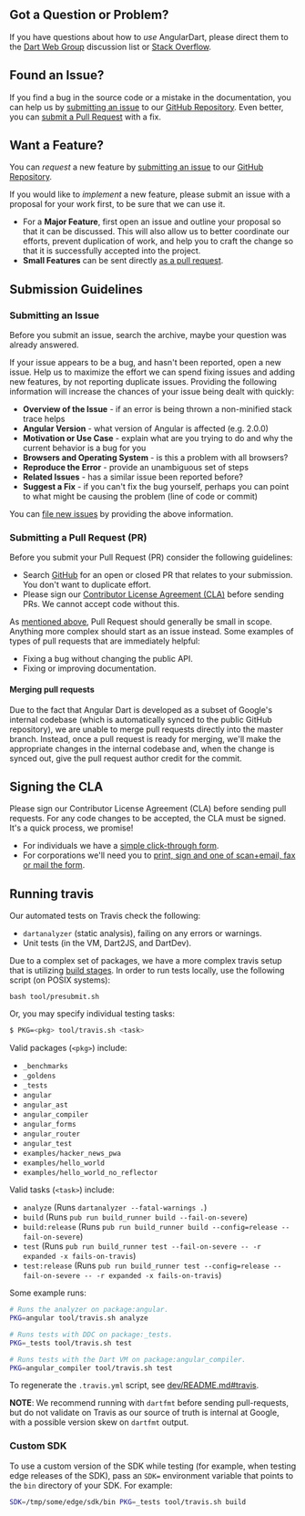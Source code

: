 ## <a name="question"></a> Got a Question or Problem?

If you have questions about how to *use* AngularDart, please direct them to the
[Dart Web Group][web-group] discussion list or [Stack Overflow][stack-overflow].

## <a name="issue"></a> Found an Issue?

If you find a bug in the source code or a mistake in the documentation, you can
help us by [submitting an issue](#submit-issue) to our [GitHub
Repository][github]. Even better, you can [submit a Pull Request](#submit-pr)
with a fix.

## <a name="feature"></a> Want a Feature?

You can *request* a new feature by [submitting an issue](#submit-issue) to our
[GitHub Repository][github].

If you would like to *implement* a new feature, please submit an issue with a
proposal for your work first, to be sure that we can use it.

*   For a **Major Feature**, first open an issue and outline your proposal so
    that it can be discussed. This will also allow us to better coordinate our
    efforts, prevent duplication of work, and help you to craft the change so
    that it is successfully accepted into the project.
*   **Small Features** can be sent directly [as a pull request](#submit-pr).

## <a name="submit"></a> Submission Guidelines

### <a name="submit-issue"></a> Submitting an Issue

Before you submit an issue, search the archive, maybe your question was already
answered.

If your issue appears to be a bug, and hasn't been reported, open a new issue.
Help us to maximize the effort we can spend fixing issues and adding new
features, by not reporting duplicate issues. Providing the following information
will increase the chances of your issue being dealt with quickly:

*   **Overview of the Issue** - if an error is being thrown a non-minified stack
    trace helps
*   **Angular Version** - what version of Angular is affected (e.g. 2.0.0)
*   **Motivation or Use Case** - explain what are you trying to do and why the
    current behavior is a bug for you
*   **Browsers and Operating System** - is this a problem with all browsers?
*   **Reproduce the Error** - provide an unambiguous set of steps
*   **Related Issues** - has a similar issue been reported before?
*   **Suggest a Fix** - if you can't fix the bug yourself, perhaps you can point
    to what might be causing the problem (line of code or commit)

You can [file new issues][github-new-issue] by providing the above information.

### <a name="submit-pr"></a> Submitting a Pull Request (PR)

Before you submit your Pull Request (PR) consider the following guidelines:

*   Search [GitHub][github-pulls] for an open or closed PR that relates to your
    submission. You don't want to duplicate effort.
*   Please sign our [Contributor License Agreement (CLA)](#cla) before sending
    PRs. We cannot accept code without this.

As [mentioned above](#feature), Pull Request should generally be small in scope.
Anything more complex should start as an issue instead. Some examples of types
of pull requests that are immediately helpful:

*   Fixing a bug without changing the public API.
*   Fixing or improving documentation.

#### Merging pull requests

Due to the fact that Angular Dart is developed as a subset of Google's internal
codebase (which is automatically synced to the public GitHub repository), we are
unable to merge pull requests directly into the master branch. Instead, once a
pull request is ready for merging, we'll make the appropriate changes in the
internal codebase and, when the change is synced out, give the pull request
author credit for the commit.

## <a name="cla"></a> Signing the CLA

Please sign our Contributor License Agreement (CLA) before sending pull
requests. For any code changes to be accepted, the CLA must be signed. It's a
quick process, we promise!

*   For individuals we have a [simple click-through form][individual-cla].
*   For corporations we'll need you to [print, sign and one of scan+email, fax
    or mail the form][corporate-cla].

[web-group]: https://groups.google.com/a/dartlang.org/forum/#!forum/web
[corporate-cla]: http://code.google.com/legal/corporate-cla-v1.0.html
[github]: https://github.com/dart-lang/angular
[github-new-issue]: https://github.com/dart-lang/angular/issues/new
[github-pulls]: https://github.com/dart-lang/angular/pulls
[individual-cla]: http://code.google.com/legal/individual-cla-v1.0.html
[stack-overflow]: https://stackoverflow.com/questions/tagged/angular-dart

## Running travis

Our automated tests on Travis check the following:

* `dartanalyzer` (static analysis), failing on any errors or warnings.
* Unit tests (in the VM, Dart2JS, and DartDev).

Due to a complex set of packages, we have a more complex travis setup that is
utilizing [build stages](https://docs.travis-ci.com/user/build-stages/). In
order to run tests locally, use the following script (on POSIX systems):

``bash
tool/presubmit.sh
``

Or, you may specify individual testing tasks:

```bash
$ PKG=<pkg> tool/travis.sh <task>
```

Valid packages (`<pkg>`) include:

* `_benchmarks`
* `_goldens`
* `_tests`
* `angular`
* `angular_ast`
* `angular_compiler`
* `angular_forms`
* `angular_router`
* `angular_test`
* `examples/hacker_news_pwa`
* `examples/hello_world`
* `examples/hello_world_no_reflector`

Valid tasks (`<task>`) include:

* `analyze` (Runs `dartanalyzer --fatal-warnings .`)
* `build` (Runs `pub run build_runner build --fail-on-severe`)
* `build:release` (Runs `pub run build_runner build --config=release --fail-on-severe`)
* `test` (Runs `pub run build_runner test --fail-on-severe -- -r expanded -x fails-on-travis`)
* `test:release` (Runs `pub run build_runner test --config=release --fail-on-severe -- -r expanded -x fails-on-travis`)

Some example runs:

```bash
# Runs the analyzer on package:angular.
PKG=angular tool/travis.sh analyze

# Runs tests with DDC on package:_tests.
PKG=_tests tool/travis.sh test

# Runs tests with the Dart VM on package:angular_compiler.
PKG=angular_compiler tool/travis.sh test
```

To regenerate the `.travis.yml` script, see [dev/README.md#travis](dev/README.md#travis).

**NOTE**: We recommend running with `dartfmt` before sending pull-requests, but
do not validate on Travis as our source of truth is internal at Google, with a
possible version skew on `dartfmt` output.

### Custom SDK

To use a custom version of the SDK while testing (for example, when testing edge
releases of the SDK), pass an `SDK=` environment variable that points to the
`bin` directory of your SDK. For example:

```bash
SDK=/tmp/some/edge/sdk/bin PKG=_tests tool/travis.sh build
```
